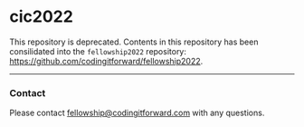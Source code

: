 # cic2022
This repository is deprecated. Contents in this repository has been consilidated into the `fellowship2022` repository: https://github.com/codingitforward/fellowship2022.

---
### Contact
Please contact [fellowship@codingitforward.com](mailto:fellowship@codingitforward.com) with any questions.